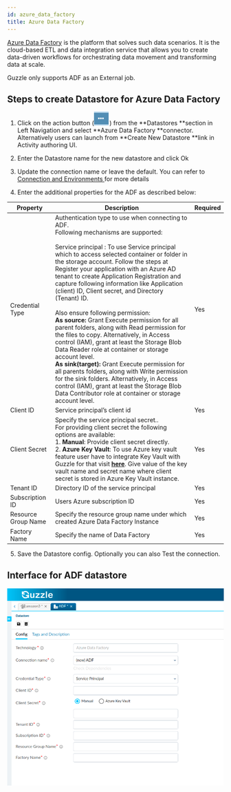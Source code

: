 ```yaml
---
id: azure_data_factory
title: Azure Data Factory
---
```


[Azure Data Factory](https://docs.microsoft.com/en-us/azure/data-factory/) is the platform that solves such data scenarios. It is the cloud-based ETL and data integration service that allows you to create data-driven workflows for orchestrating data movement and transforming data at scale.

Guzzle only supports ADF as an External job. 

## Steps to create Datastore for Azure Data Factory

1. Click on the action button (![image alt text](/img/docs/how-to-guides/datastores/action_button.png)) from the **Datastores **section in Left Navigation and select **Azure Data Factory **connector. Alternatively users can launch from **Create New Datastore **link in Activity authoring UI.

2. Enter the Datastore name for the new datastore and click Ok

3. Update the connection name or leave the default. You can refer to [Connection and Environments ](../connection_and_environment/connection_and_environment) for more details

4. Enter the additional properties for the ADF as described below:

|Property|Description|Required|
|--- |--- |--- |
|Credential Type|Authentication type to use when connecting to ADF.<br/> Following mechanisms are supported:<br/><br/>Service principal : To use Service principal which to access selected container or folder in the storage account. Follow the steps at Register your application with an Azure AD tenant to create Application Registration and capture following information like Application (client) ID, Client secret, and Directory (Tenant) ID.<br/><br/> Also ensure following permission:<br/>**As source:** Grant Execute permission for all parent folders, along with Read permission for the files to copy. Alternatively, in Access control (IAM), grant at least the Storage Blob Data Reader role at container or storage account level.<br/> **As sink(target):** Grant Execute permission for all parents folders, along with Write permission for the sink folders. Alternatively, in Access control (IAM), grant at least the Storage Blob Data Contributor role at container or storage account level.|Yes|
|Client ID|Service principal’s client id|Yes|
|Client Secret|Specify the service principal secret..<br/> For providing client secret the following options are available:<br/>1. **Manual**: Provide client secret directly. <br/>2. **Azure Key Vault**: To use Azure key vault feature user have to integrate Key Vault with Guzzle for that visit **[here](../../features/how_key_vault_is_used_to_integrate_guzzle)**. Give value of the key vault name and secret name where client secret is stored in Azure Key Vault instance.|Yes|
|Tenant ID|Directory ID of the service principal|Yes|
|Subscription ID|Users Azure subscription ID|Yes|
|Resource Group Name|Specify the resource group name under which created Azure Data Factory Instance|Yes|
|Factory Name|Specify the name of Data Factory|Yes|


5. Save the Datastore config. Optionally you can also Test the connection. 

## Interface for ADF datastore

<a href="https://guzzle.justanalytics.com/img/docs/how-to-guides/datastores/ADF_0.png" target="_self" >
    <img  width="1000" src="/img/docs/how-to-guides/datastores/ADF_0.png" />
</a>

